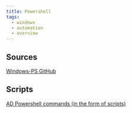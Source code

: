 ```yaml
---
title: Powershell
tags:
  - windows
  - automation
  - overview
---
```

Sources
---
[Windows-PS GitHub](https://github.com/Tekergo2004/Windows-PS)


Scripts
---
[AD Powershell commands (in the form of scripts)](Powershell%20AD%20install%20and%20configure.md)

